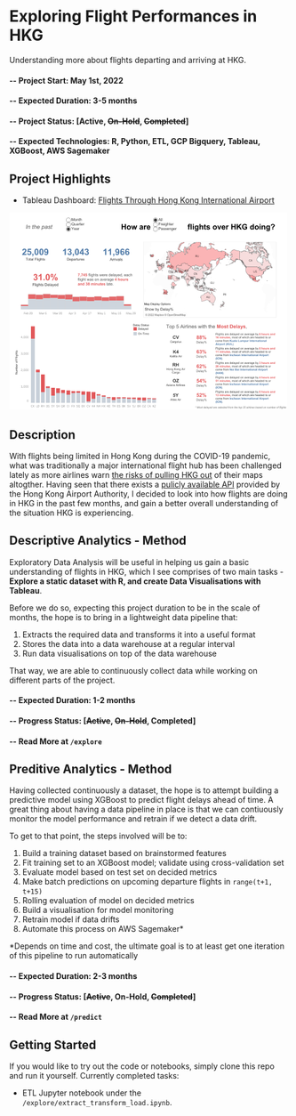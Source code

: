 # Exploring Flight Performances in HKG

Understanding more about flights departing and arriving at HKG.

#### -- Project Start: May 1st, 2022
#### -- Expected Duration: 3-5 months
#### -- Project Status: [Active, ~~On-Hold~~, ~~Completed~~]
#### -- Expected Technologies: R, Python, ETL, GCP Bigquery, Tableau, XGBoost, AWS Sagemaker 


## Project Highlights

- Tableau Dashboard: [Flights Through Hong Kong International Airport](https://public.tableau.com/app/profile/yoshi.man1207/viz/FlightsThroughHongKongInternationalAirport/Overview)

![HKG Flights Overview](images/Overview.png)


## Description
With flights being limited in Hong Kong during the COVID-19 pandemic, what was traditionally a major international flight hub has been challenged lately as more airlines warn [the risks of pulling HKG out](https://www.scmp.com/news/hong-kong/transport/article/3178600/hong-kong-bypassed-european-airlines-warn-they-cant-add) of their maps altogther. Having seen that there exists a [pulicly available API](https://data.gov.hk/en-data/dataset/aahk-team1-flight-info) provided by the Hong Kong Airport Authority, I decided to look into how flights are doing in HKG in the past few months, and gain a better overall understanding of the situation HKG is experiencing.

## Descriptive Analytics - Method
Exploratory Data Analysis will be useful in helping us gain a basic understanding of flights in HKG, which I see comprises of two main tasks - **Explore a static dataset with R, and create Data Visualisations with Tableau**. 

Before we do so, expecting this project duration to be in the scale of months, the hope is to bring in a lightweight data pipeline that:
1. Extracts the required data and transforms it into a useful format
2. Stores the data into a data warehouse at a regular interval
3. Run data visualisations on top of the data warehouse

That way, we are able to continuously collect data while working on different parts of the project.

#### -- Expected Duration: 1-2 months
#### -- Progress Status: [~~Active~~, ~~On-Hold~~, Completed]
#### -- Read More at ```/explore```

## Preditive Analytics - Method
Having collected continuously a dataset, the hope is to attempt building a predictive model using XGBoost to predict flight delays ahead of time. A great thing about having a data pipeline in place is that we can contiuously monitor the model performance and retrain if we detect a data drift. 

To get to that point, the steps involved will be to:
1. Build a training dataset based on brainstormed features
2. Fit training set to an XGBoost model; validate using cross-validation set
3. Evaluate model based on test set on decided metrics
4. Make batch predictions on upcoming departure flights in ```range(t+1, t+15)```
6. Rolling evaluation of model on decided metrics
5. Build a visualisation for model monitoring
7. Retrain model if data drifts
8. Automate this process on AWS Sagemaker*

*Depends on time and cost, the ultimate goal is to at least get one iteration of this pipeline to run automatically


#### -- Expected Duration: 2-3 months
#### -- Progress Status: [~~Active~~, On-Hold, ~~Completed~~]
#### -- Read More at ```/predict```


## Getting Started
If you would like to try out the code or notebooks, simply clone this repo and run it yourself. Currently completed tasks:
- ETL Jupyter notebook under the ```/explore/extract_transform_load.ipynb```.



